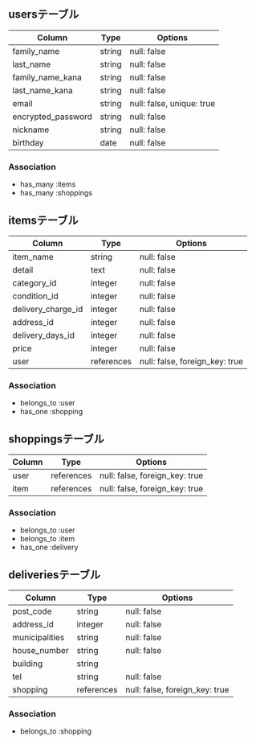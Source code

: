 
## usersテーブル

|Column                         |Type    |Options                   |
|-------------------------------|--------|--------------------------|
|family_name                    |string  |null: false               |
|last_name                      |string  |null: false               |
|family_name_kana               |string  |null: false               |
|last_name_kana                 |string  |null: false               |
|email                          |string  |null: false, unique: true |
|encrypted_password             |string  |null: false               |
|nickname                       |string  |null: false               |
|birthday                       |date    |null: false               |

### Association
- has_many :items
- has_many :shoppings



## itemsテーブル

|Column             |Type        |Options                        |
|-------------------|------------|-------------------------------|
|item_name          |string      |null: false                    |memo: 40文字まで
|detail             |text        |null: false                    |memo: 1000文字で
|category_id        |integer     |null: false                    |memo: ActiveHash
|condition_id       |integer     |null: false                    |memo: ActiveHash
|delivery_charge_id |integer     |null: false                    |memo: ActiveHash
|address_id         |integer     |null: false                    |memo: ActiveHash
|delivery_days_id   |integer     |null: false                    |memo: ActiveHash
|price              |integer     |null: false                    |
|user               |references  |null: false, foreign_key: true | 

### Association
- belongs_to :user
- has_one :shopping




## shoppingsテーブル

|Column        |Type       |Options                         |
|--------------|-----------|--------------------------------|
|user          |references |null: false, foreign_key: true  | 
|item          |references |null: false, foreign_key: true  |

### Association
- belongs_to :user
- belongs_to :item
- has_one :delivery




## deliveriesテーブル

|Column         |Type       |Options                         |
|---------------|-----------|--------------------------------|
|post_code      |string     |null: false                     |
|address_id     |integer    |null: false                     |memo: ActiveHash
|municipalities |string     |null: false                     |
|house_number   |string     |null: false                     |
|building       |string     |                                |
|tel            |string     |null: false                     |
|shopping       |references |null: false, foreign_key: true  |

### Association
- belongs_to :shopping